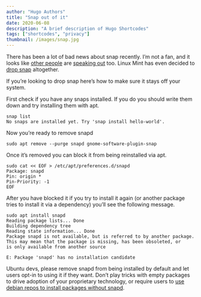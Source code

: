 ```yaml
---
author: "Hugo Authors"
title: "Snap out of it"
date: 2020-06-08
description: "A brief description of Hugo Shortcodes"
tags: ["shortcodes", "privacy"]
thumbnail: /images/snap.jpg
---
```


There has been a lot of bad news about snap recently. I’m not a fan, and it looks like [other people](https://jatan.blog/2020/05/02/ubuntu-snap-obsession-has-snapped-me-off-of-it/) are [speaking out](https://techtudor.blogspot.com/2020/06/four-reasons-why-snaps-are-anti-pattern.html) too. Linux Mint has even decided to [drop snap](https://www.zdnet.com/article/linux-mint-dumps-ubuntu-snap/) altogether.

If you’re looking to drop snap here’s how to make sure it stays off your system.

First check if you have any snaps installed. If you do you should write them down and try installing them with apt.

```
snap list
No snaps are installed yet. Try 'snap install hello-world'.
```

Now you’re ready to remove snapd

```
sudo apt remove --purge snapd gnome-software-plugin-snap
```

Once it’s removed you can block it from being reinstalled via apt.

```
sudo cat << EOF > /etc/apt/preferences.d/snapd
Package: snapd
Pin: origin *
Pin-Priority: -1
EOF
```

After you have blocked it if you try to install it again (or another package tries to install it via a dependency) you’ll see the following message.

```
sudo apt install snapd               
Reading package lists... Done
Building dependency tree       
Reading state information... Done
Package snapd is not available, but is referred to by another package.
This may mean that the package is missing, has been obsoleted, or
is only available from another source

E: Package 'snapd' has no installation candidate
```

Ubuntu devs, please remove snapd from being installed by default and let users opt-in to using it if they want. Don’t play tricks with empty packages to drive adoption of your proprietary technology, or require users to [use debian repos to install packages without snapd](https://askubuntu.com/a/1206502).
